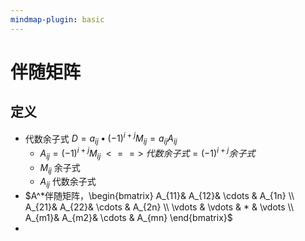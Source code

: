 ```yaml
---
mindmap-plugin: basic
---
```


# 伴随矩阵

## 定义
- 代数余子式 $D=a_{ij}\bullet (-1)^{i+j}M_{ij} = a_{ij}A_{ij}$
	- $A_{ij}=(-1)^{i+j}M_{ij} \;<==>\; 代数余子式 = (-1)^{i+j}余子式$
	- $M_{ij}$ 余子式
	- $A_{ij}$ 代数余子式
- $A^*伴随矩阵，\begin{bmatrix}  A_{11}& A_{12}& \cdots  & A_{1n} \\  A_{21}& A_{22}& \cdots  & A_{2n} \\  \vdots & \vdots & * & \vdots \\  A_{m1}& A_{m2}& \cdots  & A_{mn} \end{bmatrix}$
- 